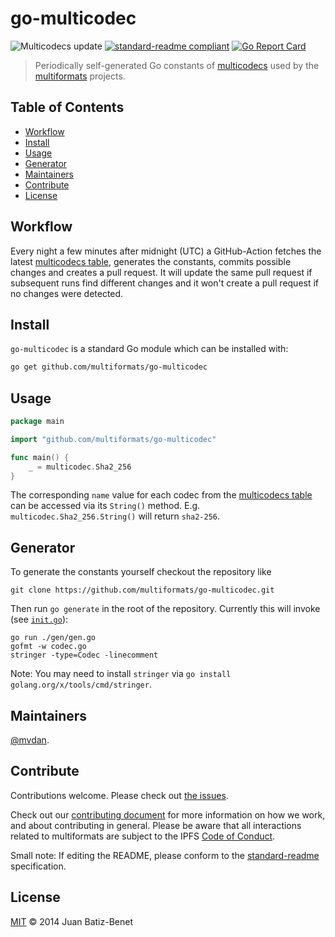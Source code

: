 # go-multicodec

![Multicodecs update](https://github.com/multiformats/go-multicodec/workflows/Multicodecs%20update/badge.svg) [![standard-readme compliant](https://img.shields.io/badge/readme%20style-standard-brightgreen.svg)](https://github.com/RichardLitt/standard-readme) [![Go Report Card](https://goreportcard.com/badge/multiformats/go-multicodec)](https://goreportcard.com/report/multiformats/go-multicodec)

> Periodically self-generated Go constants of [multicodecs](https://github.com/multiformats/multicodec) used by the [multiformats](https://github.com/multiformats/multiformats) projects.

## Table of Contents

- [Workflow](#workflow)
- [Install](#install)
- [Usage](#usage)
- [Generator](#generator)
- [Maintainers](#maintainers)
- [Contribute](#contribute)
- [License](#license)

## Workflow

Every night a few minutes after midnight (UTC) a GitHub-Action fetches the latest [multicodecs table](https://raw.githubusercontent.com/multiformats/multicodec/master/table.csv), generates the constants, commits possible changes and creates a pull request. It will update the same pull request if subsequent runs find different changes and it won't create a pull request if no changes were detected.

## Install

`go-multicodec` is a standard Go module which can be installed with:

```sh
go get github.com/multiformats/go-multicodec
```

## Usage

```go
package main

import "github.com/multiformats/go-multicodec"

func main() {
    _ = multicodec.Sha2_256
}
```

The corresponding `name` value for each codec from the [multicodecs table](https://raw.githubusercontent.com/multiformats/multicodec/master/table.csv) can be accessed via its `String()` method. E.g. `multicodec.Sha2_256.String()` will return `sha2-256`.

## Generator

To generate the constants yourself checkout the repository like

```shell
git clone https://github.com/multiformats/go-multicodec.git
```

Then run `go generate` in the root of the repository. Currently this will invoke (see [`init.go`](./init.go)):

```shell
go run ./gen/gen.go
gofmt -w codec.go
stringer -type=Codec -linecomment
```

Note: You may need to install `stringer` via `go install golang.org/x/tools/cmd/stringer`.

## Maintainers

[@mvdan](https://github.com/mvdan).

## Contribute

Contributions welcome. Please check out [the issues](https://github.com/multiformats/go-multicodec/issues).

Check out our [contributing document](https://github.com/multiformats/multiformats/blob/master/contributing.md) for more information on how we work, and about contributing in general. Please be aware that all interactions related to multiformats are subject to the IPFS [Code of Conduct](https://github.com/ipfs/community/blob/master/code-of-conduct.md).

Small note: If editing the README, please conform to the [standard-readme](https://github.com/RichardLitt/standard-readme) specification.

## License

[MIT](LICENSE) © 2014 Juan Batiz-Benet